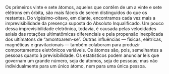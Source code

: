 ﻿Os primeiros vinte e sete átomos, aqueles que contêm de um a vinte e sete elétrons em órbita, são mais fáceis de serem distinguidos do que os restantes. Do vigésimo-oitavo, em diante, encontramos cada vez mais a imprevisibilidade da presença suposta do Absoluto Inqualificado. Um pouco dessa imprevisibilidade eletrônica, todavia, é causada pelas velocidades axiais das rotações ultimatômicas diferenciais e pela propensão inexplicada dos ultímatons de “amontoarem-se”. Outras influências — físicas, elétricas, magnéticas e gravitacionais — também colaboram para produzir comportamentos eletrônicos variáveis. Os átomos são, pois, semelhantes a pessoas quanto à previsibilidade. Os estatísticos podem anunciar leis que governam um grande número, seja de átomos, seja de pessoas; mas não individualmente para um único átomo, nem para uma única pessoa.